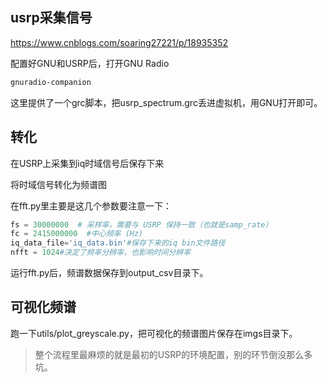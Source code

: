 ## usrp采集信号
https://www.cnblogs.com/soaring27221/p/18935352

配置好GNU和USRP后，打开GNU Radio

```bash
gnuradio-companion
```
这里提供了一个grc脚本，把usrp_spectrum.grc丢进虚拟机，用GNU打开即可。


## 转化

在USRP上采集到iq时域信号后保存下来

将时域信号转化为频谱图

在fft.py里主要是这几个参数要注意一下：
```python
fs = 30000000  # 采样率，需要与 USRP 保持一致（也就是samp_rate）
fc = 2415000000  #中心频率 (Hz)
iq_data_file='iq_data.bin'#保存下来的iq bin文件路径
nfft = 1024#决定了频率分辨率，也影响时间分辨率
```
运行fft.py后，频谱数据保存到output_csv目录下。

## 可视化频谱

跑一下utils/plot_greyscale.py，把可视化的频谱图片保存在imgs目录下。

> 整个流程里最麻烦的就是最初的USRP的环境配置，别的环节倒没那么多坑。